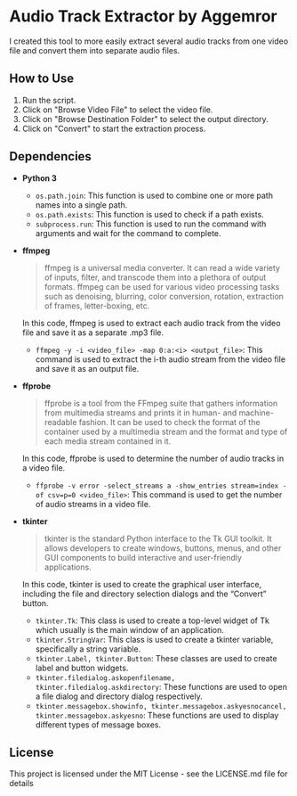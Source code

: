 # Audio Track Extractor by Aggemror
I created this tool to more easily extract several audio tracks from one video file and convert them into separate audio files.

## How to Use
1. Run the script.
2. Click on "Browse Video File" to select the video file.
3. Click on "Browse Destination Folder" to select the output directory.
4. Click on "Convert" to start the extraction process.

## Dependencies
-  **Python 3**
    - `os.path.join`: This function is used to combine one or more path names into a single path.
    - `os.path.exists`: This function is used to check if a path exists.
    - ``subprocess.run``: This function is used to run the command with arguments and wait for the command to complete.

- **ffmpeg**
    > ffmpeg is a universal media converter. It can read a wide variety of inputs, filter, and transcode them into a plethora of output formats. ffmpeg can be used for various video processing tasks such as denoising, blurring, color conversion, rotation, extraction of frames, letter-boxing, etc. 
    
    In this code, ffmpeg is used to extract each audio track from the video file and save it as a separate .mp3 file.

    - `ffmpeg -y -i <video_file> -map 0:a:<i> <output_file>`: This command is used to extract the i-th audio stream from the video file and save it as an output file.

- **ffprobe**
    >  ffprobe is a tool from the FFmpeg suite that gathers information from multimedia streams and prints it in human- and machine-readable fashion. It can be used to check the format of the container used by a multimedia stream and the format and type of each media stream contained in it. 
    
    In this code, ffprobe is used to determine the number of audio tracks in a video file.

    - `ffprobe -v error -select_streams a -show_entries stream=index -of csv=p=0 <video_file>`: This command is used to get the number of audio streams in a video file.

- **tkinter** 
    > tkinter is the standard Python interface to the Tk GUI toolkit. It allows developers to create windows, buttons, menus, and other GUI components to build interactive and user-friendly applications. 
    
    In this code, tkinter is used to create the graphical user interface, including the file and directory selection dialogs and the “Convert” button.

    - `tkinter.Tk`: This class is used to create a top-level widget of Tk which usually is the main window of an application.
    - `tkinter.StringVar`: This class is used to create a tkinter variable, specifically a string variable.
    - `tkinter.Label, tkinter.Button`: These classes are used to create label and button widgets.
    - `tkinter.filedialog.askopenfilename, tkinter.filedialog.askdirectory`: These functions are used to open a file dialog and directory dialog respectively.
    - `tkinter.messagebox.showinfo, tkinter.messagebox.askyesnocancel, tkinter.messagebox.askyesno`: These functions are used to display different types of message boxes.

## License
This project is licensed under the MIT License - see the LICENSE.md file for details
